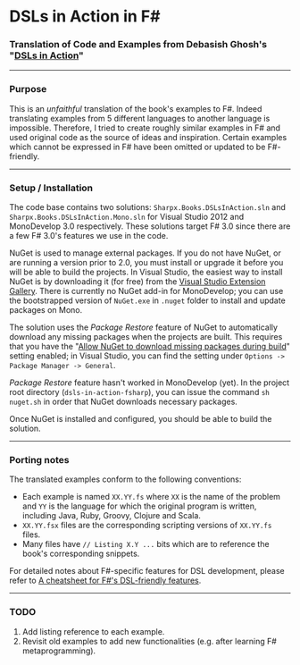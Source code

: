 DSLs in Action in F#
===
### Translation of Code and Examples from Debasish Ghosh's "[DSLs in Action](http://www.manning.com/ghosh/)" ###

---

### Purpose ###
This is an *unfaithful* translation of the book's examples to F#. 
Indeed translating examples from 5 different languages to another language is impossible.
Therefore, I tried to create roughly similar examples in F# and used original code as the source of ideas and inspiration.
Certain examples which cannot be expressed in F# have been omitted or updated to be F#-friendly.

---

### Setup / Installation ###
The code base contains two solutions: `Sharpx.Books.DSLsInAction.sln` and `Sharpx.Books.DSLsInAction.Mono.sln` for Visual Studio 2012 and MonoDevelop 3.0 respectively.
These solutions target F# 3.0 since there are a few F# 3.0's features we use in the code. 

NuGet is used to manage external packages. 
If you do not have NuGet, or are running a version prior to 2.0, you must install or upgrade it before you will be able to build the projects.
In Visual Studio, the easiest way to install NuGet is by downloading it (for free) from the [Visual Studio Extension Gallery](http://visualstudiogallery.msdn.microsoft.com/27077b70-9dad-4c64-adcf-c7cf6bc9970c).
There is currently no NuGet add-in for MonoDevelop; you can use the bootstrapped version of `NuGet.exe` in `.nuget` folder to install and update packages on Mono.

The solution uses the *Package Restore* feature of NuGet to automatically download any missing packages when the projects are built. 
This requires that you have the "[Allow NuGet to download missing packages during build](http://docs.nuget.org/docs/workflows/using-nuget-without-committing-packages)" setting enabled; 
in Visual Studio, you can find the setting under `Options -> Package Manager -> General`.

*Package Restore* feature hasn't worked in MonoDevelop (yet). 
In the project root directory (`dsls-in-action-fsharp`), you can issue the command `sh nuget.sh` in order that NuGet downloads necessary packages.

Once NuGet is installed and configured, you should be able to build the solution.

---

### Porting notes ###

The translated examples conform to the following conventions:
- Each example is named `XX.YY.fs` where `XX` is the name of the problem and `YY` is the language for which the original program is written, including Java, Ruby, Groovy, Clojure and Scala.
- `XX.YY.fsx` files are the corresponding scripting versions of `XX.YY.fs` files.
- Many files have `// Listing X.Y ...` bits which are to reference the book's corresponding snippets.

For detailed notes about F#-specific features for DSL development, please refer to [A cheatsheet for F#'s DSL-friendly features](https://github.com/dungpa/dsls-in-action-fsharp/blob/master/DSLCheatsheet.md).

---
### TODO ###

1. Add listing reference to each example.
2. Revisit old examples to add new functionalities (e.g. after learning F# metaprogramming).
